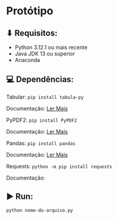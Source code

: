 # Protótipo

## ⬇ Requisitos:
- Python 3.12.1 ou mais recente
- Java JDK 13 ou superior
- Anaconda

## 💻 Dependências:
Tabular: `pip install tabula-py`

Documentação: [Ler Mais](https://pypi.org/project/tabula-py/)



PyPDF2: `pip install PyPDF2`

Documentação: [Ler Mais](https://pypi.org/project/PyPDF2/)



Pandas: `pip install pandas`

Documentação: [Ler Mais](https://pandas.pydata.org/)



Requests: `python -m pip install requests`

Documentação:

## ▶ Run:
`python nome-do-arquivo.py`
